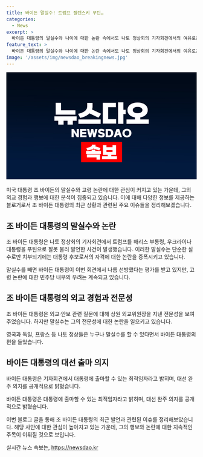 ```yaml
---
title: 바이든 말실수! 트럼프 젤렌스키 푸틴…
categories:
  - News
excerpt: >
  바이든 대통령의 말실수와 나이에 대한 논란 속에서도 나토 정상회의 기자회견에서의 여유로운 모습과 대선 완주 의지를 공개한 모습이 화제다. 전문성은 물론이고, 말실수를 회피하면서도 농담으로 상황을 해결하는 모습이 주목받았으며, 나토 정상들의 지지를 받고 있다. 물론, 민주당 내부에서는 고령 논란에 대한 우려가 계속되고 있지만, 바이든 대통령의 이번 기자회견에서의 선방한 평가가 나오고 있다.
feature_text: >
  바이든 대통령의 말실수와 나이에 대한 논란 속에서도 나토 정상회의 기자회견에서의 여유로운 모습과 대선 완주 의지를 공개한 모습이 화제다. 전문성은 물론이고, 말실수를 회피하면서도 농담으로 상황을 해결하는 모습이 주목받았으며, 나토 정상들의 지지를 받고 있다. 물론, 민주당 내부에서는 고령 논란에 대한 우려가 계속되고 있지만, 바이든 대통령의 이번 기자회견에서의 선방한 평가가 나오고 있다.
image: '/assets/img/newsdao_breakingnews.jpg'
---
```


<p><img src="/assets/img/newsdao_breakingnews.jpg" alt="ontimetimes 속보" /></p>

<p>미국 대통령 조 바이든의 말실수와 고령 논란에 대한 관심이 커지고 있는 가운데, 그의 외교 경험과 행보에 대한 분석이 집중되고 있습니다. 이에 대해 다양한 정보를 제공하는 블로거로서 조 바이든 대통령의 최근 상황과 관련된 주요 이슈들을 정리해보겠습니다.</p>

<h2 data-ke-size="size26">조 바이든 대통령의 말실수와 논란</h2>

<p>조 바이든 대통령은 나토 정상회의 기자회견에서 트럼프를 해리스 부통령, 우크라이나 대통령을 푸틴으로 잘못 불러 발언한 사건이 발생했습니다. 이러한 말실수는 단순한 실수로만 치부되기에는 대통령 후보로서의 자격에 대한 논란을 증폭시키고 있습니다.</p>

<p data-ke-size="size16">말실수를 빼면 바이든 대통령이 이번 회견에서 나름 선방했다는 평가를 받고 있지만, 고령 논란에 대한 민주당 내부의 우려는 계속되고 있습니다.</p>

<h2 data-ke-size="size26">조 바이든 대통령의 외교 경험과 전문성</h2>

<p>조 바이든 대통령은 외교·안보 관련 질문에 대해 상원 외교위원장을 지낸 전문성을 보여주었습니다. 하지만 말실수는 그의 전문성에 대한 논란을 일으키고 있습니다.</p>

<p data-ke-size="size16">영국과 독일, 프랑스 등 나토 정상들은 누구나 말실수를 할 수 있다면서 바이든 대통령의 편을 들었습니다.</p>

<h2 data-ke-size="size26">바이든 대통령의 대선 출마 의지</h2>

<p>바이든 대통령은 기자회견에서 대통령에 출마할 수 있는 최적임자라고 밝히며, 대선 완주 의지를 공개적으로 밝혔습니다.</p>

<p data-ke-size="size16">바이든 대통령은 대통령에 출마할 수 있는 최적임자라고 밝히며, 대선 완주 의지를 공개적으로 밝혔습니다.</p>

<p>이번 블로그 글을 통해 조 바이든 대통령의 최근 발언과 관련된 이슈를 정리해보았습니다. 해당 사안에 대한 관심이 높아지고 있는 가운데, 그의 행보와 논란에 대한 지속적인 주목이 이뤄질 것으로 보입니다.</p>
실시간 뉴스 속보는, <a href="https://newsdao.kr" rel="dofollow">https://newsdao.kr</a>


